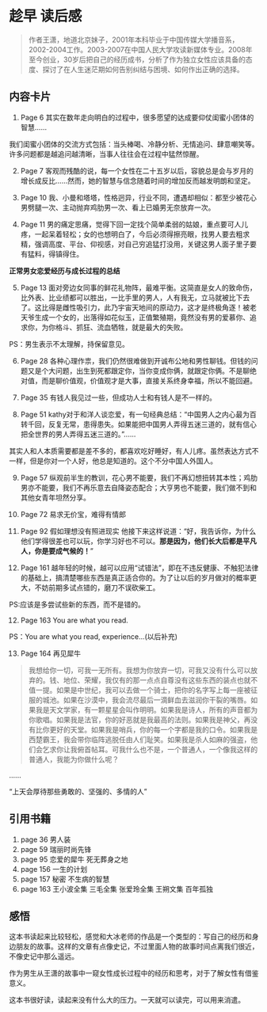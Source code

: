 # 趁早 读后感
>作者王潇，地道北京妹子，2001年本科毕业于中国传媒大学播音系，2002-2004工作。2003-2007在中国人民大学攻读新媒体专业。2008年至今创业，30岁后把自己的经历成书，分析了作为独立女性应该具备的态度、探讨了在人生迷茫期如何告别纠结与困境、如何作出正确的选择。

## 内容卡片
1. Page 6
其实在数年走向明白的过程中，很多愿望的达成要仰仗闺蜜小团体的智慧......

我们闺蜜小团体的交流方式包括：当头棒喝、冷静分析、无情追问、肆意嘲笑等。许多问题都是越追问越清晰，当事人往往会在过程中猛然惊醒。

2. Page 7
客观而残酷的说，每一个女性在二十五岁以后，容貌总是会与岁月的增长成反比......然而，她的智慧与信念随着时间的增加反而越发明朗和坚定。

3. Page 10
我、小曼和塔塔，性格迥异，行业不同，遭遇却相似：都至少被花心男劈腿一次、主动抛弃鸡肋男一次、看上已婚男无奈放弃一次。

4. Page 11
男的痛定思痛，觉得下回一定找个简单柔弱的姑娘，重点要可人儿疼，一起呆着轻松；女的也想明白了，今后必须得擦亮眼，找男人要去粗求精，强调高度、平台、仰视感，对自己穷追猛打没用，关键这男人面子里子要有猛料，得镇得住。

**正常男女恋爱经历与成长过程的总结**

5. Page 13
面对旁边女同事的鲜花礼物阵，最难平衡。这简直是女人的致命伤，比外表、比业绩都可以胜出，一比手里的男人，人有我无，立马就被比下去了。这比得是雌性吸引力，此乃宇宙天地间的原动力，这才是终极角逐！被老天爷生成一个女的，出落得如花似玉，正值繁殖期，竟然没有男的爱慕你、追求你，为你格斗、抓狂、流血牺牲，就是最大的失败。

PS：男生表示不太理解，持保留意见。

6. Page 28
各种心理作祟，我们仍然很难做到开诚布公地和男性聊钱。但钱的问题又是个大问题，出生到死都跟定你，当你变成你俩，就跟定你俩。不是聊绝对值，而是聊价值观，价值观才是大事，直接关系终身幸福，所以不能回避。

7. Page 35
有钱人我见过一些，但成功人士和有钱人是不一样的。

8. Page 51
kathy对于和洋人谈恋爱，有一句经典总结：“中国男人之内心最为百转千回，反复无常，患得患失。如果能把中国男人弄得五迷三道的，就有信心把全世界的男人弄得五迷三道的。”......

其实人和人本质需要都是差不多的，都喜欢吃好睡好，有人儿疼。虽然表达方式不一样，但是你对一个人好，他总是知道的。这个不分中国人外国人。

9. Page 57
纵观前半生的教训，花心男不能要，我们不再幻想扭转其本性；鸡肋男亦不能要，我们不再乐意去自降姿态配合；大亨男也不能要，我们做不到和其他女青年坦然分享。

10. Page 72
易求无价宝，难得有情郎

10. Page 92 假如理想没有照进现实
他接下来这样说道：“好，我告诉你，为什么他们学得很差也可以玩，你学习好也不可以。**那是因为，他们长大后都是平凡人，你是要成气候的！**”

11. Page 161
越年轻的时候，越可以应用“试错法”，即在不违反健康、不触犯法律的基础上，搞清楚哪些东西是真正适合你的。为了让以后的岁月做对的概率更大，不妨前期多试点错的，磨刀不误砍柴工。

PS:应该是多尝试些新的东西，而不是错的。

12. Page 163
You are what you read.

PS：You are what you read, experience...(以后补充)

13. Page 164 再见犀牛
>我想给你一切，可我一无所有。我想为你放弃一切，可我又没有什么可以放弃的。钱、地位、荣耀，我仅有的那一点点自尊没有这些东西的装点也就不值一提。如果是中世纪，我可以去做一个骑士，把你的名字写上每一座被征服的城池。如果在沙漠中，我会流尽最后一滴鲜血去滋润你干裂的嘴唇。如果我是天文学家，有一颗星星会叫作明明。如果我是诗人，所有的声音都为你歌唱。如果我是法官，你的好恶就是我最高的法则。如果我是神父，再没有比你更好的天堂。如果我是哨兵，你的每一个字都是我的口令。如果我是西楚霸王，我会带你临阵逃脱任由人们耻笑。如果我是杀人如麻的强盗，他们会乞求你让我俯首帖耳。可我什么也不是，一个普通人，一个像我这样的普通人，我能为你做什么呢？

......

“上天会厚待那些勇敢的、坚强的、多情的人”

## 引用书籍
1. page 36 男人装
2. page 59 瑞丽时尚先锋
3. page 95 恋爱的犀牛 死无葬身之地
4. page 156 一生的计划
5. page 157 秘密 不生病的智慧
6. page 163 王小波全集 三毛全集 张爱玲全集 王朔文集 百年孤独

## 感悟
这本书读起来比较轻松，感觉和大冰老师的作品是一个类型的：写自己的经历和身边朋友的故事。这样的文章有点像史记，不过里面人物的故事时间点离我们很近，不像史记中那么遥远。

作为男生从王潇的故事中一窥女性成长过程中的经历和思考，对于了解女性有借鉴意义。

这本书很好读，读起来没有什么大的压力。一天就可以读完，可以用来消遣。